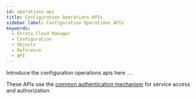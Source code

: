 ```yaml
---
id: operations-api
title: Configuration Operations APIs
sidebar_label: Configuration Operations APIs
keywords:
  - Strata Cloud Manager
  - Configuration
  - Objects
  - Reference
  - API
---
```


Introduce the configuration operations apis here ....

These APIs use the [common authentication mechanism](/scm/docs/getstarted) for service access and authorization.
